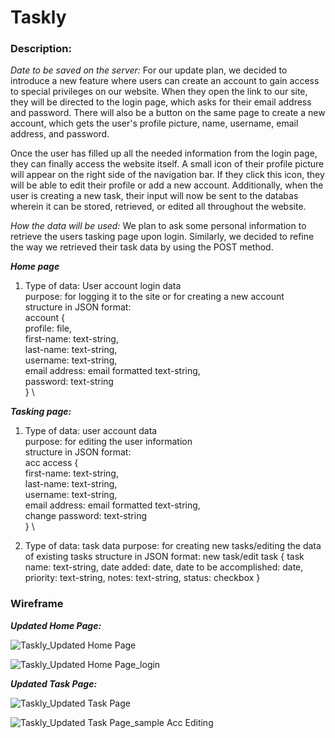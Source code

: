 # Taskly

### **Description:**
*Date to be saved on the server:* For our update plan, we decided to introduce a new feature where users can create an account to gain access to special privileges on our website. When they open the link to our site, they will be directed to the login page, which asks for their email address and password. There will also be a button on the same page to create a new account, which gets the user's profile picture, name, username, email address, and password.

Once the user has filled up all the needed information from the login page, they can finally access the website itself. A small icon of their profile picture will appear on the right side of the navigation bar. If they click this icon, they will be able to edit their profile or add a new account. Additionally, when the user is creating a new task, their input will now be sent to the   databas wherein it can be stored, retrieved, or edited all throughout the website.

*How the data will be used:* We plan to ask some personal information to retrieve the users tasking page upon login. Similarly, we decided to refine the way we retrieved their task data by using the POST method.

**_Home page_**
1. Type of data: User account login data \
purpose: for logging it to the site or for creating a new account \
structure in JSON format: \
	account { \
 		profile: file, \
   		first-name: text-string, \
     		last-name: text-string, \
       		username: text-string, \
	 	email address: email formatted text-string, \
   		password: text-string \
 	} \\

**_Tasking page:_**
1. Type of data: user account data \
purpose: for editing the user information \
structure in JSON format: \
	acc access { \
    		first-name: text-string, \
    		last-name: text-string, \
    		username: text-string, \
		email address: email formatted text-string, \
		change password: text-string \
	} \

3. Type of data: task data
purpose: for creating new tasks/editing the data of existing tasks
structure in JSON format:
	new task/edit task {
		task name: text-string,
		date added: date,
		date to be accomplished: date,
		priority: text-string,
		notes: text-string,
		status: checkbox
  	}


### **Wireframe**

**_Updated Home Page:_**

![Taskly_Updated Home Page](https://github.com/user-attachments/assets/698e2a9e-ed31-4158-95c7-f9fa5aaccf38)

![Taskly_Updated Home Page_login](https://github.com/user-attachments/assets/bf672413-cf54-42d7-96c7-9b67501f0b7e)

**_Updated Task Page:_**

![Taskly_Updated Task Page](https://github.com/user-attachments/assets/1ed70a0a-e338-4674-ba9e-0d3a6d441dfa)

![Taskly_Updated Task Page_sample Acc Editing](https://github.com/user-attachments/assets/97a82669-b75a-4094-95ea-3a2aa6fe954b)
